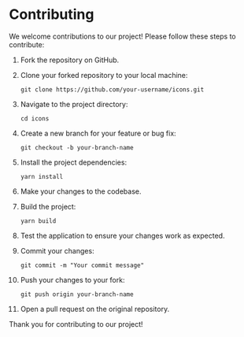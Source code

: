 # Contributing

We welcome contributions to our project! Please follow these steps to contribute:

1. Fork the repository on GitHub.

2. Clone your forked repository to your local machine:

   ```
   git clone https://github.com/your-username/icons.git
   ```

3. Navigate to the project directory:

   ```
   cd icons
   ```

4. Create a new branch for your feature or bug fix:

   ```
   git checkout -b your-branch-name
   ```

5. Install the project dependencies:

   ```
   yarn install
   ```

6. Make your changes to the codebase.

7. Build the project:

   ```
   yarn build
   ```

8. Test the application to ensure your changes work as expected.

9. Commit your changes:

   ```
   git commit -m "Your commit message"
   ```

10. Push your changes to your fork:

    ```
    git push origin your-branch-name
    ```

11. Open a pull request on the original repository.

Thank you for contributing to our project!
